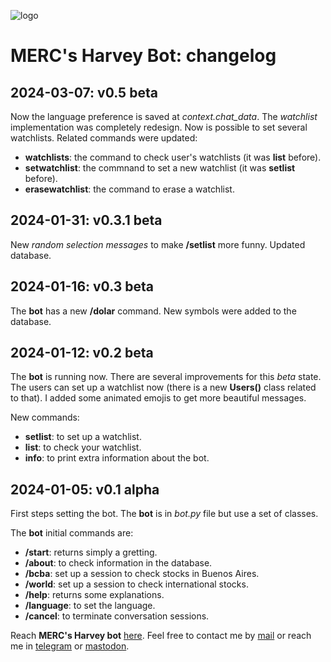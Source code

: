 ![logo](https://gitlab.com/azarte/azarte.gitlab.io/-/raw/master/public/assets/img/logo_64.png)

# MERC's Harvey Bot: changelog

## 2024-03-07: v0.5 beta

Now the language preference is saved at *context.chat_data*. The *watchlist* implementation
was completely redesign. Now is possible to set several watchlists. Related commands were
updated:
- **watchlists**: the command to check user's watchlists (it was **list** before).
- **setwatchlist**: the commnand to set a new watchlist (it was **setlist** before).
- **erasewatchlist**: the command to erase a watchlist.

## 2024-01-31: v0.3.1 beta

New *random selection messages* to make **/setlist** more funny. Updated database.  

## 2024-01-16: v0.3 beta

The **bot** has a new **/dolar** command. New symbols were added to the database.  

## 2024-01-12: v0.2 beta

The **bot** is running now. There are several improvements for this *beta* state.
The users can set up a watchlist now (there is a new **Users()** class related to that).
I added some animated emojis to get more beautiful messages.

New commands:

- **setlist**: to set up a watchlist.
- **list**: to check your watchlist.
- **info**: to print extra information about the bot.

## 2024-01-05: v0.1 alpha

First steps setting the bot. The **bot** is in
*bot.py* file but use a set of classes.  

The **bot** initial commands are:

- **/start**: returns simply a gretting.  
- **/about**: to check information in the database.
- **/bcba**: set up a session to check stocks in Buenos Aires.  
- **/world**: set up a session to check international stocks.  
- **/help**: returns some explanations.  
- **/language**: to set the language.  
- **/cancel**: to terminate conversation sessions.    

Reach **MERC's Harvey bot** [here](https://t.me/mercsharvey_bot).
Feel free to contact me by [mail](mailto:rodrigovalla@protonmail.ch) or reach me in
[telegram](https://t.me/rvalla) or [mastodon](https://fosstodon.org/@rvalla).
